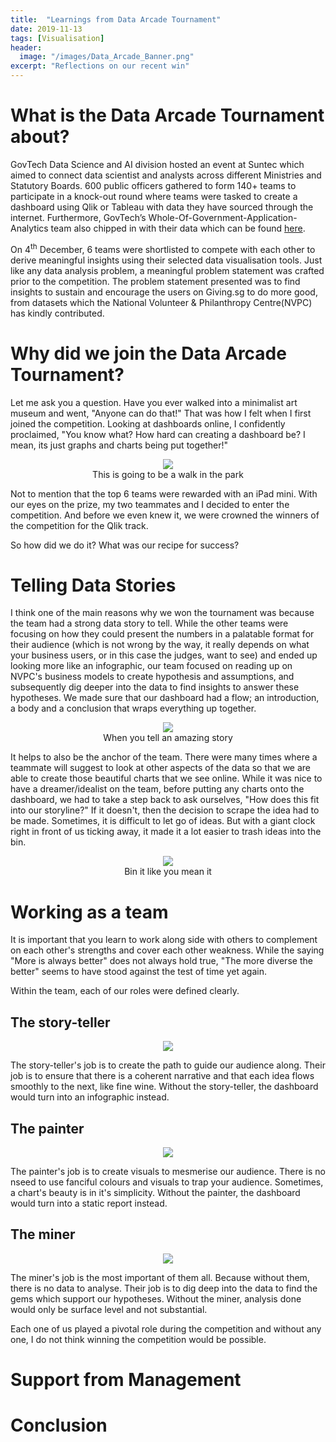 ```yaml
---
title:  "Learnings from Data Arcade Tournament"
date: 2019-11-13
tags: [Visualisation]
header:
  image: "/images/Data_Arcade_Banner.png"
excerpt: "Reflections on our recent win"
---
```



# What is the Data Arcade Tournament about?
GovTech Data Science and AI division hosted an event at Suntec which aimed to connect data scientist and analysts across different Ministries and Statutory Boards. 600 public officers gathered to form 140+ teams to participate in a knock-out round where teams were tasked to create a dashboard using Qlik or Tableau with data they have sourced through the internet. Furthermore, GovTech’s Whole-Of-Government-Application-Analytics team also chipped in with their data which can be found [here](https://data.gov.sg/).   

On 4<sup>th</sup> December, 6 teams were shortlisted to compete with each other to derive meaningful insights using their selected data visualisation tools. Just like any data analysis problem, a meaningful problem statement was crafted prior to the competition. The problem statement presented was to find insights to sustain and encourage the users on Giving.sg to do more good, from datasets which the National Volunteer & Philanthropy Centre(NVPC) has kindly contributed.


# Why did we join the Data Arcade Tournament?
Let me ask you a question. Have you ever walked into a minimalist art museum and went, "Anyone can do that!" That was how I felt when I first joined the competition. Looking at dashboards online, I confidently proclaimed, "You know what? How hard can creating a dashboard be? I mean, its just graphs and charts being put together!"

<p align="center">
  <img src="http://www.evolvemediagroup.com/wp-content/uploads/2019/03/too-easy-gif-6.gif"><br>
  This is going to be a walk in the park
</p>

Not to mention that the top 6 teams were rewarded with an iPad mini. With our eyes on the prize, my two teammates and I decided to enter the competition. And before we even knew it, we were crowned the winners of the competition for the Qlik track.

So how did we do it? What was our recipe for success?

# Telling Data Stories
I think one of the main reasons why we won the tournament was because the team had a strong data story to tell. While the other teams were focusing on how they could present the numbers in a palatable format for their audience (which is not wrong by the way, it really depends on what your business users, or in this case the judges, want to see) and ended up looking more like an infographic, our team focused on reading up on NVPC's business models to create hypothesis and assumptions, and subsequently dig deeper into the data to find insights to answer these hypotheses. We made sure that our dashboard had a flow; an introduction, a body and a conclusion that wraps everything up together.

<p align="center">
  <img src="https://media1.giphy.com/media/fGOslRkndsIjSbpfsC/giphy.gif?cid=790b76116611fa34668f5bdc183c847a9d86538e3cdd33e6&rid=giphy.gif"><br>
  When you tell an amazing story
</p>

It helps to also be the anchor of the team. There were many times where a teammate will suggest to look at other aspects of the data so that we are able to create those beautiful charts that we see online. While it was nice to have a dreamer/idealist on the team, before putting any charts onto the dashboard, we had to take a step back to ask ourselves, "How does this fit into our storyline?" If it doesn't, then the decision to scrape the idea had to be made. Sometimes, it is difficult to let go of ideas. But with a giant clock right in front of us ticking away, it made it a lot easier to trash ideas into the bin.  

<p align="center">
  <img src="https://media.giphy.com/media/QVP7DawXZitKYg3AX5/giphy.gif"><br>
  Bin it like you mean it
</p>



# Working as a team
It is important that you learn to work along side with others to complement on each other's strengths and cover each other weakness. While the saying "More is always better" does not always hold true, "The more diverse the better" seems to have stood against the test of time yet again.

Within the team, each of our roles were defined clearly.

## The story-teller

<p align="center">
  <img src="http://66.media.tumblr.com/tumblr_mdpiu28qb41qh01r8o1_500.gif">
</p>

The story-teller's job is to create the path to guide our audience along. Their job is to ensure that there is a coherent narrative and that each idea flows smoothly to the next, like fine wine. Without the story-teller, the dashboard would turn into an infographic instead.  

## The painter

<p align="center">
  <img src="https://media.giphy.com/media/d31vTpVi1LAcDvdm/giphy.gif">
</p>

The painter's job is to create visuals to mesmerise our audience. There is no nseed to use fanciful colours and visuals to trap your audience. Sometimes, a chart's beauty is in it's simplicity. Without the painter, the dashboard would turn into a static report instead.

## The miner

<p align="center">
  <img src="https://media.giphy.com/media/6fDQ3k4IOqnEA/giphy.gif">
</p>

The miner's job is the most important of them all. Because without them, there is no data to analyse. Their job is to dig deep into the data to find the gems which support our hypotheses. Without the miner, analysis done would only be surface level and not substantial.

Each one of us played a pivotal role during the competition and without any one, I do not think winning the competition would be possible.

# Support from Management

# Conclusion

